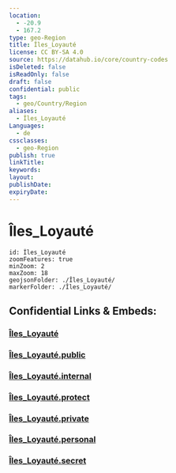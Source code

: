 ```yaml
---
location:
  - -20.9
  - 167.2
type: geo-Region
title: Îles_Loyauté
license: CC BY-SA 4.0
source: https://datahub.io/core/country-codes
isDeleted: false
isReadOnly: false
draft: false
confidential: public
tags:
  - geo/Country/Region
aliases:
  - Îles_Loyauté
Languages:
  - de
cssclasses:
  - geo-Region
publish: true
linkTitle:
keywords:
layout:
publishDate:
expiryDate:
---
```


# Îles_Loyauté

```leaflet
id: Îles_Loyauté
zoomFeatures: true 
minZoom: 2 
maxZoom: 18
geojsonFolder: ./Îles_Loyauté/
markerFolder: ./Îles_Loyauté/
```


## Confidential Links & Embeds: 

### [Îles_Loyauté](/_Standards/Earth/Continent/Australasia/New_Caledonia/Provinces~New_Caledonia/Îles_Loyauté.md) 

### [Îles_Loyauté.public](/_public/Earth/Continent/Australasia/New_Caledonia/Provinces~New_Caledonia/Îles_Loyauté.public.md) 

### [Îles_Loyauté.internal](/_internal/Earth/Continent/Australasia/New_Caledonia/Provinces~New_Caledonia/Îles_Loyauté.internal.md) 

### [Îles_Loyauté.protect](/_protect/Earth/Continent/Australasia/New_Caledonia/Provinces~New_Caledonia/Îles_Loyauté.protect.md) 

### [Îles_Loyauté.private](/_private/Earth/Continent/Australasia/New_Caledonia/Provinces~New_Caledonia/Îles_Loyauté.private.md) 

### [Îles_Loyauté.personal](/_personal/Earth/Continent/Australasia/New_Caledonia/Provinces~New_Caledonia/Îles_Loyauté.personal.md) 

### [Îles_Loyauté.secret](/_secret/Earth/Continent/Australasia/New_Caledonia/Provinces~New_Caledonia/Îles_Loyauté.secret.md)

